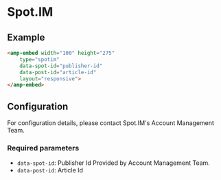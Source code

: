 <!---
Copyright 2018 The AMP HTML Authors. All Rights Reserved.

Licensed under the Apache License, Version 2.0 (the "License");
you may not use this file except in compliance with the License.
You may obtain a copy of the License at

      http://www.apache.org/licenses/LICENSE-2.0

Unless required by applicable law or agreed to in writing, software
distributed under the License is distributed on an "AS-IS" BASIS,
WITHOUT WARRANTIES OR CONDITIONS OF ANY KIND, either express or implied.
See the License for the specific language governing permissions and
limitations under the License.
-->

# Spot.IM

## Example

```html
<amp-embed width="100" height="275"
    type="spotim"
    data-spot-id="publisher-id"
    data-post-id="article-id"
    layout="responsive">
</amp-embed>
```

## Configuration

For configuration details, please contact Spot.IM's Account Management Team.

### Required parameters

- `data-spot-id`: Publisher Id Provided by Account Management Team.
- `data-post-id`: Article Id